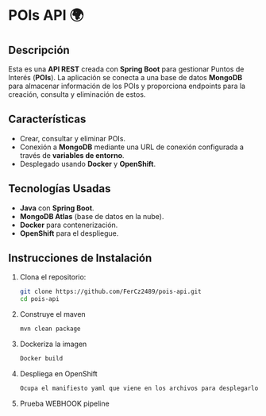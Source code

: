 # POIs API 🌍

## Descripción
Esta es una **API REST** creada con **Spring Boot** para gestionar Puntos de Interés (**POIs**). La aplicación se conecta a una base de datos **MongoDB** para almacenar información de los POIs y proporciona endpoints para la creación, consulta y eliminación de estos.

## Características
- Crear, consultar y eliminar POIs.
- Conexión a **MongoDB** mediante una URL de conexión configurada a través de **variables de entorno**.
- Desplegado usando **Docker** y **OpenShift**.

## Tecnologías Usadas
- **Java** con **Spring Boot**.
- **MongoDB Atlas** (base de datos en la nube).
- **Docker** para contenerización.
- **OpenShift** para el despliegue.

## Instrucciones de Instalación

1. Clona el repositorio:
   ```bash
   git clone https://github.com/FerCz2489/pois-api.git
   cd pois-api
2. Construye el maven
   ```bash
   mvn clean package
3. Dockeriza la imagen
   ```bash
   Docker build
4. Despliega en OpenShift
   ```bash
   Ocupa el manifiesto yaml que viene en los archivos para desplegarlo con comandos oc
5. Prueba WEBHOOK pipeline 
